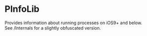 # PInfoLib
  
Provides information about running processes on iOS9+ and below.  
See /Internals for a slightly obfuscated version.
